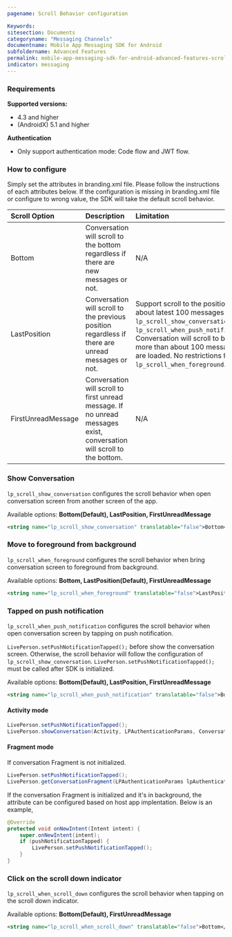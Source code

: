 ```yaml
---
pagename: Scroll Behavior configuration

Keywords:
sitesection: Documents
categoryname: "Messaging Channels"
documentname: Mobile App Messaging SDK for Android
subfoldername: Advanced Features
permalink: mobile-app-messaging-sdk-for-android-advanced-features-scroll-behavior-configuration.html
indicator: messaging
---
```


### Requirements

**Supported versions:** 
 - 4.3 and higher
 - (AndroidX) 5.1 and higher

**Authentication**
 - Only support authentication mode: Code flow and JWT flow.

### How to configure

Simply set the attributes in branding.xml file. Please follow the instructions of each attributes below. If the configuration is missing in branding.xml file or configure to wrong value, the SDK will take the default scroll behavior. 

| Scroll Option | Description | Limitation |
| :--- | :--- | :--- |
| Bottom | Conversation will scroll to the bottom regardless if there are new messages or not. | N/A |
| LastPosition | Conversation will scroll to the previous position regardless if there are unread messages or not. | Support scroll to the position within about latest 100 messages for `lp_scroll_show_conversation` and `lp_scroll_when_push_notification`. Conversation will scroll to bottom if more than about 100 messages are loaded. No restrictions for `lp_scroll_when_foreground`. |
| FirstUnreadMessage | Conversation will scroll to first unread message. If no unread messages exist, conversation will scroll to the bottom. | N/A |

### Show Conversation

`lp_scroll_show_conversation` configures the scroll behavior when open conversation screen from another screen of the app. 

Available options: **Bottom(Default), LastPosition, FirstUnreadMessage**

```xml
<string name="lp_scroll_show_conversation" translatable="false">Bottom</string>
```

### Move to foreground from background

`lp_scroll_when_foreground` configures the scroll behavior when bring conversation screen to foreground from background. 

Available options: **Bottom, LastPosition(Default), FirstUnreadMessage**

```xml
<string name="lp_scroll_when_foreground" translatable="false">LastPosition</string>
```

### Tapped on push notification

`lp_scroll_when_push_notification` configures the scroll behavior when open conversation screen by tapping on push notification. 

`LivePerson.setPushNotificationTapped();` before show the conversation screen. Otherwise, the scroll behavior will follow the configuration of `lp_scroll_show_conversation`. `LivePerson.setPushNotificationTapped();` must be called after SDK is initialized. 

Available options: **Bottom(Default), LastPosition, FirstUnreadMessage**

```xml
<string name="lp_scroll_when_push_notification" translatable="false">Bottom</string>
```

#### Activity mode

```java
LivePerson.setPushNotificationTapped();
LivePerson.showConversation(Activity, LPAuthenticationParams, ConversationViewParams);
```

#### Fragment mode

If conversation Fragment is not initialized.

```java
LivePerson.setPushNotificationTapped();
LivePerson.getConversationFragment(LPAuthenticationParams lpAuthenticationParams, ConversationViewParams params‎);
```

If the conversation Fragment is initialized and it's in background, the attribute can be configured based on host app implentation. Below is an example,

```java
@Override
protected void onNewIntent(Intent intent) {
    super.onNewIntent(intent);
    if (pushNotificationTapped) {
        LivePerson.setPushNotificationTapped();
    }
}
```


### Click on the scroll down indicator

`lp_scroll_when_scroll_down` configures the scroll behavior when tapping on the scroll down indicator. 

Available options: **Bottom(Default), FirstUnreadMessage**

```xml
<string name="lp_scroll_when_scroll_down" translatable="false">Bottom</string>
```

